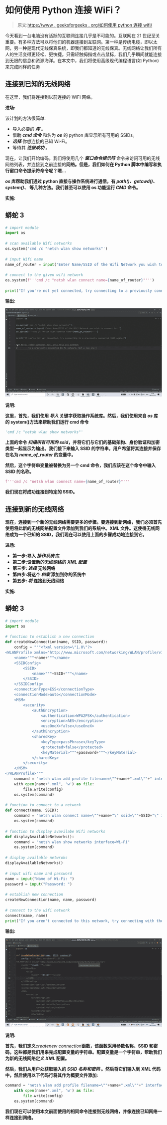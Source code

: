 # 如何使用 Python 连接 WiFi？

> 原文:[https://www . geeksforgeeks . org/如何使用 python 连接 wifi/](https://www.geeksforgeeks.org/how-to-connect-wifi-using-python/)

今天看到一台电脑没有活跃的互联网连接几乎是不可能的。互联网在 21 世纪至关重要。有多种方法可以将他们的机器连接到互联网。第一种是传统电缆，即以太网，另一种是现代无线保真系统，即我们都知道的无线保真。无线网络让我们所有人的生活变得更轻松、更快捷。只需轻触拇指或点击鼠标，我们几乎瞬间就能连接到无限的信息和资源海洋。在本文中，我们将使用高级现代编程语言(如 Python)来完成同样的任务

## 连接到已知的无线网络

在这里，我们将连接到以前连接的 WiFi 网络。

**进场:**

该计划的方法很简单:

*   导入必要的 ***库*** 。
*   借助 ***cmd 命令*** 和名为 ***os*** 的 python 库显示所有可用的 SSIDs。
*   ***选择*** 你想连接的已知 Wi-Fi。
*   等待其 ***连接成功*** 。

现在，让我们开始编码。我们将使用几个 ***窗口命令提示符*** 命令来访问可用的无线网络列表，并连接到之前连接的**网络。但是，我们如何在 Python 脚本中编写和执行窗口命令提示符命令呢？嗯…**

*****os*** 库帮助我们通过 python 直接与操作系统进行通信，有 ***path()、getcwd()、system()、*** 等几种方法。我们甚至可以使用 os 功能运行 ***CMD*** 命令。**

****实施:****

## **蟒蛇 3**

```py
# import module
import os

# scan available Wifi networks
os.system('cmd /c "netsh wlan show networks"')

# input Wifi name
name_of_router = input('Enter Name/SSID of the Wifi Network you wish to connect to: ')

# connect to the given wifi network
os.system(f'''cmd /c "netsh wlan connect name={name_of_router}"''')

print("If you're not yet connected, try connecting to a previously connected SSID again!")
```

 ****输出:****

**![](img/2b91a3eb7b9c0391a3abde09dd5dcfcb.png)**

****说明:****

**这里，首先，我们使用 ***导入*** 关键字获取操作系统库。然后，我们使用来自 ***os*** 库的 system()方法来帮助我们运行 cmd 命令**

```py
'cmd /c "netsh wlan show networks"' 
```

**上面的命令 ***扫描所有可用的 ssid***，并将它们与它们的基础架构、身份验证和加密类型一起显示为输出。我们接下来输入 SSID 的字符串，用户希望将其连接并保存在名为 ***name_of_router*** 的变量中。**

**然后，这个字符串变量被替换为另一个 cmd 命令，我们应该在这个命令中输入 SSID 的名称。**

```py
f'''cmd /c "netsh wlan connect name={name_of_router}"''' 
```

**我们现在将成功连接到特定的 SSID。**

## **连接到新的无线网络** 

**现在，连接到一个新的无线网络需要更多的步骤。要连接到新网络，我们必须首先使用将此新的无线网络配置文件添加到我们的系统中。XML 文件。这使得无线网络成为一个已知的 SSID，我们现在可以使用上面的步骤成功地连接到它。**

****进场:****

*   **第一步:导入 ***操作系统*** 库**
*   **第二步:设置新的无线网络的 ***XML 配置*****
*   **第三步: ***选择*** 无线网络**
*   **第四步:将这个 ***档案*** 添加到你的系统中**
*   **第五步: ***将*** 连接到无线网络**

****实施:****

## **蟒蛇 3**

```py
# import module
import os

# function to establish a new connection
def createNewConnection(name, SSID, password):
    config = """<?xml version=\"1.0\"?>
<WLANProfile xmlns="http://www.microsoft.com/networking/WLAN/profile/v1">
    <name>"""+name+"""</name>
    <SSIDConfig>
        <SSID>
            <name>"""+SSID+"""</name>
        </SSID>
    </SSIDConfig>
    <connectionType>ESS</connectionType>
    <connectionMode>auto</connectionMode>
    <MSM>
        <security>
            <authEncryption>
                <authentication>WPA2PSK</authentication>
                <encryption>AES</encryption>
                <useOneX>false</useOneX>
            </authEncryption>
            <sharedKey>
                <keyType>passPhrase</keyType>
                <protected>false</protected>
                <keyMaterial>"""+password+"""</keyMaterial>
            </sharedKey>
        </security>
    </MSM>
</WLANProfile>"""
    command = "netsh wlan add profile filename=\""+name+".xml\""+" interface=Wi-Fi"
    with open(name+".xml", 'w') as file:
        file.write(config)
    os.system(command)

# function to connect to a network   
def connect(name, SSID):
    command = "netsh wlan connect name=\""+name+"\" ssid=\""+SSID+"\" interface=Wi-Fi"
    os.system(command)

# function to display avavilabe Wifi networks   
def displayAvailableNetworks():
    command = "netsh wlan show networks interface=Wi-Fi"
    os.system(command)

# display available netwroks
displayAvailableNetworks()

# input wifi name and password
name = input("Name of Wi-Fi: ")
password = input("Password: ")

# establish new connection
createNewConnection(name, name, password)

# connect to the wifi network
connect(name, name)
print("If you aren't connected to this network, try connecting with the correct password!")
```

****输出:****

**![](img/e1cfb266f1ba469b36caa320297f4ea5.png)**

****说明:****

**首先，我们定义***createnew connection***函数，该函数采用参数名称、SSID 和密码，这些都是我们用来完成配置变量的字符串。配置变量是一个字符串，帮助我们为新的无线网络定义 ***XML*** 配置。**

**然后，我们从用户处获取输入的 ***SSID 名称和密码*** 。然后将它们输入到 XML 代码中，然后使用以下代码行将其作为概要文件添加:**

```py
command = "netsh wlan add profile filename=\""+name+".xml\""+" interface=Wi-Fi"
    with open(name+".xml", 'w') as file:
        file.write(config)
    os.system(command)
```

**我们现在可以使用本文前面使用的相同命令连接到无线网络，并像连接已知网络一样连接到网络。**